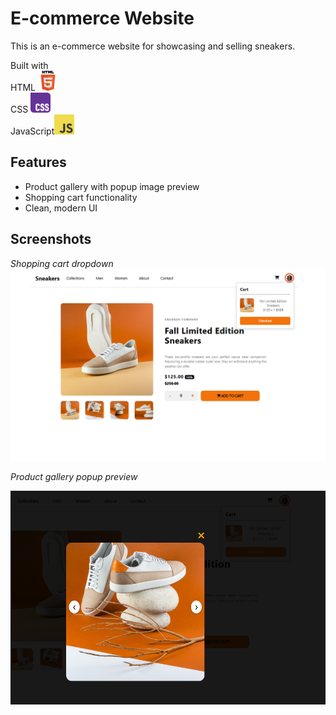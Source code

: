 # E-commerce Website

This is an e-commerce website for showcasing and selling sneakers.  

Built with  
HTML <img src="https://raw.githubusercontent.com/github/explore/main/topics/html/html.png" alt="HTML5" width="32" />  
CSS <img src="https://raw.githubusercontent.com/github/explore/main/topics/css/css.png" alt="CSS3" width="32" />  
JavaScript<img src="https://raw.githubusercontent.com/github/explore/main/topics/javascript/javascript.png" alt="JavaScript" width="32" />



## Features

- Product gallery with popup image preview  
- Shopping cart functionality  
- Clean, modern UI  

## Screenshots
*Shopping cart dropdown*
![Screenshot 1](screenshot1.png)  



*Product gallery popup preview*

![Screenshot 2](screenshot2.png)  



